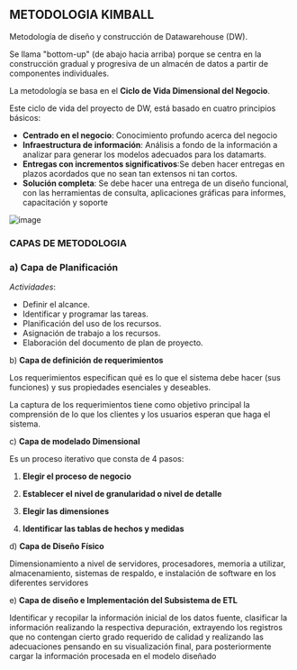 ## METODOLOGIA KIMBALL

Metodología de diseño y construcción de Datawarehouse (DW). 

Se llama "bottom-up" (de abajo hacia arriba) porque se centra en la construcción gradual y progresiva de un almacén de datos a partir de componentes individuales.

La metodología se basa en el **Ciclo de Vida Dimensional del Negocio**.

Este ciclo de vida del proyecto de DW, está basado en cuatro principios básicos:

- **Centrado en el negocio**: Conocimiento profundo acerca del negocio
- **Infraestructura de información**: Análisis a fondo de la información a analizar para generar los modelos adecuados para los datamarts.
- **Entregas con incrementos significativos**:Se deben hacer entregas en plazos acordados que no sean tan extensos ni tan cortos.
- **Solución completa**: Se debe hacer una entrega de un diseño funcional, con las 
herramientas de consulta, aplicaciones gráficas para informes, capacitación y soporte

![image](https://github.com/cprieto76/PI_DA/assets/115907710/2d32aef4-5b47-40d9-8224-492bfc81a0d8)

### CAPAS DE METODOLOGIA

### a) **Capa de Planificación**

*Actividades*:

- Definir el alcance.
- Identificar y programar las tareas.
- Planificación del uso de los recursos.
- Asignación de trabajo a los recursos.
- Elaboración del documento de plan de proyecto.

b) **Capa de definición de requerimientos**

Los requerimientos especifican qué es lo que el sistema debe hacer (sus funciones) y sus propiedades esenciales y deseables.

La captura de los requerimientos tiene como objetivo principal la comprensión de lo que los clientes y los usuarios esperan que haga el sistema.

c) **Capa de modelado Dimensional**

Es un proceso iterativo que consta de 4 pasos:

1) **Elegir el proceso de negocio**

2) **Establecer el nivel de granularidad o nivel de detalle**

3) **Elegir las dimensiones**

4) **Identificar las tablas de hechos y medidas**

d) **Capa de Diseño Físico**

Dimensionamiento a nivel de servidores, procesadores, memoria a utilizar, almacenamiento,
sistemas de respaldo, e instalación de software en los diferentes servidores

e) **Capa de diseño e Implementación del Subsistema de ETL**
 
Identificar y recopilar la información inicial de los datos fuente, clasificar la información realizando la respectiva depuración, extrayendo los registros que no contengan cierto grado requerido de calidad y realizando las adecuaciones pensando en su visualización final, para posteriormente cargar la información procesada en el modelo diseñado

